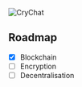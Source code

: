 ![CryChat](https://raw.githubusercontent.com/jookovjook/crychat-ios/master/images/Art.png)

## Roadmap

- [x] Blockchain
- [ ] Encryption
- [ ] Decentralisation
